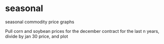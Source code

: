 # seasonal
seasonal commodity price graphs

Pull corn and soybean prices for the december contract for the last n years, divide by jan 30 price, and plot
